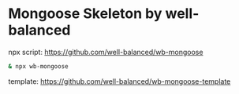 # Mongoose Skeleton by well-balanced

npx script: https://github.com/well-balanced/wb-mongoose

```sh
& npx wb-mongoose
```

template: https://github.com/well-balanced/wb-mongoose-template
